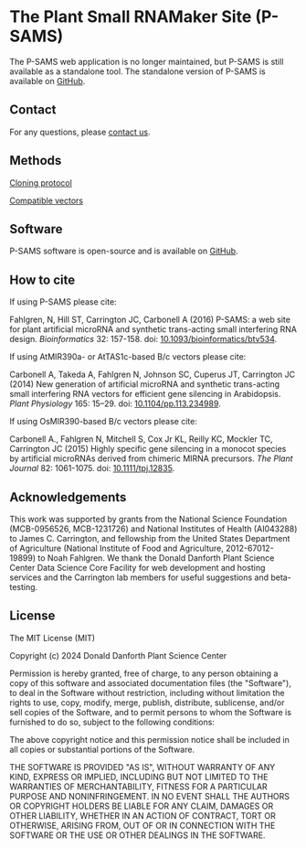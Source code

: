 # The Plant Small RNAMaker Site (P-SAMS)

The P-SAMS web application is no longer maintained, but P-SAMS is still available as a standalone tool.
The standalone version of P-SAMS is available on [GitHub](https://github.com/carringtonlab/p-sams).

## Contact
For any questions, please [contact us](https://www.danforthcenter.org/our-work/principal-investigators/james-carrington/).

## Methods
[Cloning protocol](../assests/Cloning_protocol.pdf)

[Compatible vectors](faq.md#q-what-bc-vectors-are-compatible-with-my-species)

## Software
P-SAMS software is open-source and is available on [GitHub](https://github.com/carringtonlab/p-sams).

## How to cite
If using P-SAMS please cite:

Fahlgren, N, Hill ST, Carrington JC, Carbonell A (2016) P-SAMS: a web site for plant artificial microRNA and synthetic
trans-acting small interfering RNA design. *Bioinformatics* 32: 157-158. doi:
[10.1093/bioinformatics/btv534](https://doi.org/10.1093/bioinformatics/btv534).

If using AtMIR390a- or AtTAS1c-based B/c vectors please cite:

Carbonell A, Takeda A, Fahlgren N, Johnson SC, Cuperus JT, Carrington JC (2014) New generation of artificial microRNA and
synthetic trans-acting small interfering RNA vectors for efficient gene silencing in Arabidopsis. *Plant Physiology* 165:
15–29. doi: [10.1104/pp.113.234989](https://doi.org/10.1104/pp.113.234989).

If using OsMIR390-based B/c vectors please cite:

Carbonell A., Fahlgren N, Mitchell S, Cox Jr KL, Reilly KC, Mockler TC, Carrington JC (2015) Highly specific gene silencing
in a monocot species by artificial microRNAs derived from chimeric MIRNA precursors. *The Plant Journal* 82: 1061-1075. doi:
[10.1111/tpj.12835](https://doi.org/10.1111/tpj.12835).

## Acknowledgements
This work was supported by grants from the National Science Foundation (MCB-0956526, MCB-1231726) and National Institutes of
Health (AI043288) to James C. Carrington, and fellowship from the United States Department of Agriculture (National Institute
of Food and Agriculture, 2012-67012-19899) to Noah Fahlgren. We thank the Donald Danforth Plant Science Center Data Science
Core Facility for web development and hosting services and the Carrington lab members for useful suggestions and beta-testing.

## License
The MIT License (MIT)

Copyright (c) 2024 Donald Danforth Plant Science Center

Permission is hereby granted, free of charge, to any person obtaining a copy of this software and associated documentation
files (the "Software"), to deal in the Software without restriction, including without limitation the rights to use, copy,
modify, merge, publish, distribute, sublicense, and/or sell copies of the Software, and to permit persons to whom the Software
is furnished to do so, subject to the following conditions:

The above copyright notice and this permission notice shall be included in all copies or substantial portions of the Software.

THE SOFTWARE IS PROVIDED "AS IS", WITHOUT WARRANTY OF ANY KIND, EXPRESS OR IMPLIED, INCLUDING BUT NOT LIMITED TO THE
WARRANTIES OF MERCHANTABILITY, FITNESS FOR A PARTICULAR PURPOSE AND NONINFRINGEMENT. IN NO EVENT SHALL THE AUTHORS OR
COPYRIGHT HOLDERS BE LIABLE FOR ANY CLAIM, DAMAGES OR OTHER LIABILITY, WHETHER IN AN ACTION OF CONTRACT, TORT OR OTHERWISE,
ARISING FROM, OUT OF OR IN CONNECTION WITH THE SOFTWARE OR THE USE OR OTHER DEALINGS IN THE SOFTWARE.
